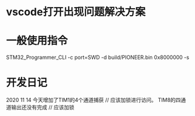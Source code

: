 # vscode打开出现问题解决方案





# 一般使用指令
 STM32_Programmer_CLI -c port=SWD -d build/PIONEER.bin 0x8000000 -s


# 开发日记
2020 11 14 
今天增加了TIM1的4个通道捕获 // 应该加锁进行访问。
TIM8的四通道输出还没有完成  // 应该加锁